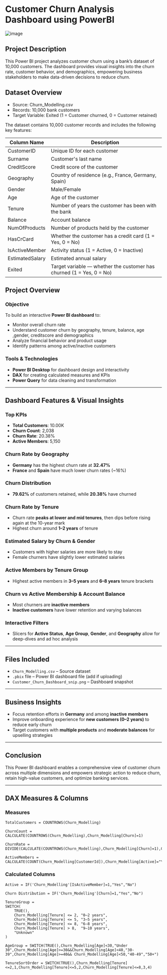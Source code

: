 # Customer Churn Analysis Dashboard using PowerBI
![image](https://github.com/user-attachments/assets/06c09a83-9834-4c53-80b3-59dcfcf5d7d1)

## Project Description
This Power BI project analyzes customer churn using a bank’s dataset of 10,000 customers. The dashboard provides visual insights into the churn rate, customer behavior, and demographics, empowering business stakeholders to make data-driven decisions to reduce churn.

## Dataset Overview
- Source: Churn_Modelling.csv
- Records: 10,000 bank customers
- Target Variable: Exited (1 = Customer churned, 0 = Customer retained)

The dataset contains 10,000 customer records and includes the following key features:

| Column Name       | Description                                                                |
|-------------------|----------------------------------------------------------------------------|
| CustomerID        | Unique ID for each customer                                                |
| Surname           | Customer's last name                                                       |
| CreditScore       | Credit score of the customer                                               |
| Geography         | Country of residence (e.g., France, Germany, Spain)                        |
| Gender            | Male/Female                                                                |
| Age               | Age of the customer                                                        |
| Tenure            | Number of years the customer has been with the bank                        |
| Balance           | Account balance                                                            |
| NumOfProducts     | Number of products held by the customer                                    |
| HasCrCard         | Whether the customer has a credit card (1 = Yes, 0 = No)                   |
| IsActiveMember    | Activity status (1 = Active, 0 = Inactive)                                 |
| EstimatedSalary   | Estimated annual salary                                                    |
| Exited            | Target variable — whether the customer has churned (1 = Yes, 0 = No)       |

## Project Overview
### Objective
To build an interactive **Power BI dashboard** to:
- Monitor overall churn rate
- Understand customer churn by geography, tenure, balance, age ,gender, creditscore and demographics
- Analyze financial behavior and product usage
- Identify patterns among active/inactive customers

### Tools & Technologies
- **Power BI Desktop** for dashboard design and interactivity
- **DAX** for creating calculated measures and KPIs
- **Power Query** for data cleaning and transformation

---

##  Dashboard Features & Visual Insights

###  **Top KPIs**
- **Total Customers**: 10.00K  
- **Churn Count**: 2,038  
- **Churn Rate**: 20.38%  
- **Active Members**: 5,150

###  **Churn Rate by Geography**
- **Germany** has the highest churn rate at **32.47%**
- **France** and **Spain** have much lower churn rates (~16%)

###  **Churn Distribution**
- **79.62%** of customers retained, while **20.38%** have churned

###  **Churn Rate by Tenure**
- Churn rate **peaks at lower and mid tenures**, then dips before rising again at the 10-year mark
- Highest churn around **1–2 years** of tenure

###  **Estimated Salary by Churn & Gender**
- Customers with higher salaries are more likely to stay
- Female churners have slightly lower estimated salaries

###  **Active Members by Tenure Group**
- Highest active members in **3–5 years** and **6–8 years** tenure brackets

###  **Churn vs Active Membership & Account Balance**
- Most churners are **inactive members**
- **Inactive customers** have lower retention and varying balances

###  **Interactive Filters**
- Slicers for **Active Status**, **Age Group**, **Gender**, and **Geography** allow for deep-dives and ad hoc analysis

---

##  Files Included
- `Churn_Modelling.csv` – Source dataset
- `.pbix` file – Power BI dashboard file (add if uploading)
- `Customer_Churn_Dashboard_snip.png` – Dashboard snapshot

---

##  Business Insights
- Focus retention efforts in **Germany** and among **inactive members**
- Improve onboarding experience for **new customers (0–2 years)** to reduce early churn
- Target customers with **multiple products** and **moderate balances** for upselling strategies

---

##  Conclusion
This Power BI dashboard enables a comprehensive view of customer churn across multiple dimensions and empowers strategic action to reduce churn, retain high-value customers, and optimize banking services.

---

## DAX Measures & Columns

###  Measures
```dax
TotalCustomers = COUNTROWS(Churn_Modelling)

ChurnCount = CALCULATE(COUNTROWS(Churn_Modelling),Churn_Modelling[Churn]=1)

ChurnRate = DIVIDE(CALCULATE(COUNTROWS(Churn_Modelling),Churn_Modelling[Churn]=1),COUNTROWS(Churn_Modelling))

ActiveMembers = CALCULATE(COUNT(Churn_Modelling[CustomerId]),Churn_Modelling[Active]="Yes")
```

### Calculated Columns
```dax
Active = IF('Churn_Modelling'[IsActiveMember]=1,"Yes","No")

Churn Distribution = IF('Churn_Modelling'[Churn]=1,"Yes","No")

TenureGroup = 
SWITCH(
    TRUE(),
    Churn_Modelling[Tenure] <= 2, "0–2 years",
    Churn_Modelling[Tenure] <= 5, "3–5 years",
    Churn_Modelling[Tenure] <= 8, "6–8 years",
    Churn_Modelling[Tenure] > 8,  "9–10 years",
    "Unknown"
)

AgeGroup = SWITCH(TRUE(),Churn_Modelling[Age]<30,"Under 30",Churn_Modelling[Age]>=30&&Churn_Modelling[Age]<40,"30-39",Churn_Modelling[Age]>=40&& Churn_Modelling[Age]<50,"40-49","50+")

TenureSortOrder = SWITCH(TRUE(),Churn_Modelling[Tenure]<=2,1,Churn_Modelling[Tenure]<=5,2,Churn_Modelling[Tenure]<=8,3,4)
```
